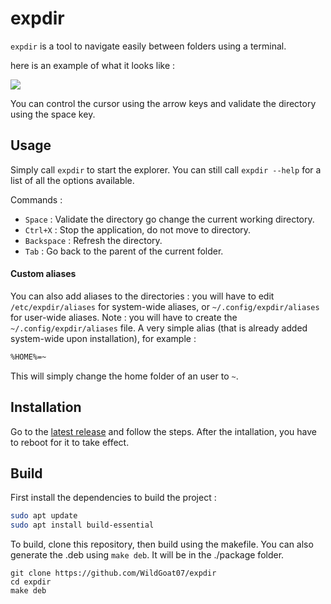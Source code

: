 # expdir

`expdir` is a tool to navigate easily between folders using a terminal.

here is an example of what it looks like :

![](https://i.gyazo.com/11fee308061aac5e65b89dcf5b0c45f4.png)

You can control the cursor using the arrow keys and validate the directory using the space key.

## Usage

Simply call `expdir` to start the explorer. You can still call `expdir --help` for a list of all the options available.

Commands :
- `Space` : Validate the directory go change the current working directory.
- `Ctrl+X` : Stop the application, do not move to directory.
- `Backspace` : Refresh the directory.
- `Tab` : Go back to the parent of the current folder.

#### Custom aliases

You can also add aliases to the directories : you will have to edit `/etc/expdir/aliases` for system-wide aliases, or `~/.config/expdir/aliases` for user-wide aliases. Note : you will have to create the `~/.config/expdir/aliases` file.
A very simple alias (that is already added system-wide upon installation), for example :
```sh
%HOME%=~
```

This will simply change the home folder of an user to `~`.

## Installation

Go to the [latest release](https://github.com/WildGoat07/expdir/releases/latest) and follow the steps.
After the intallation, you have to reboot for it to take effect.

## Build

First install the dependencies to build the project :
```sh
sudo apt update
sudo apt install build-essential
```
To build, clone this repository, then build using the makefile.
You can also generate the .deb using `make deb`. It will be in the ./package folder.
```
git clone https://github.com/WildGoat07/expdir
cd expdir
make deb
```
